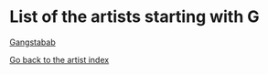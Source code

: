 # List of the artists starting with G

[Gangstabab](gangstabab.md)

[Go back to the artist index](../index.md)